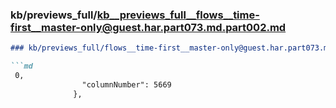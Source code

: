 ### kb/previews_full/kb__previews_full__flows__time-first__master-only@guest.har.part073.md.part002.md

```md
### kb/previews_full/flows__time-first__master-only@guest.har.part073.md (part 002)

```md
 0,
                "columnNumber": 5669
              },
     
```

```

```
